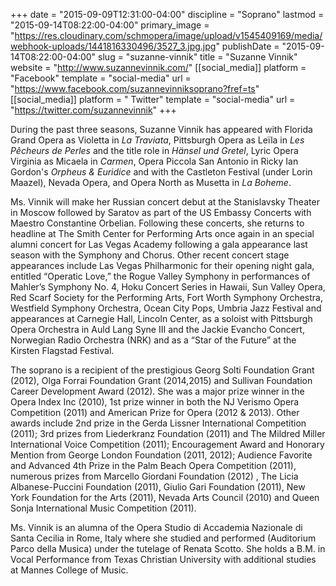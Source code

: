 +++
date = "2015-09-09T12:31:00-04:00"
discipline = "Soprano"
lastmod = "2015-09-14T08:22:00-04:00"
primary_image = "https://res.cloudinary.com/schmopera/image/upload/v1545409169/media/webhook-uploads/1441816330496/3527_3.jpg.jpg"
publishDate = "2015-09-14T08:22:00-04:00"
slug = "suzanne-vinnik"
title = "Suzanne Vinnik"
website = "http://www.suzannevinnik.com/"
[[social_media]]
platform = "Facebook"
template = "social-media"
url = "https://www.facebook.com/suzannevinniksoprano?fref=ts"
[[social_media]]
platform = " Twitter"
template = "social-media"
url = "https://twitter.com/suzannevinnik"
+++

During the past three seasons, Suzanne Vinnik has appeared with Florida Grand Opera as Violetta in *La Traviata*, Pittsburgh Opera as Leïla in *Les Pêcheurs de Perles* and the title role in *Hänsel und Gretel*, Lyric Opera Virginia as Micaela in *Carmen*, Opera Piccola San Antonio in Ricky Ian Gordon's *Orpheus & Euridice* and with the Castleton Festival (under Lorin Maazel), Nevada Opera, and Opera North as Musetta in *La Boheme*.

Ms. Vinnik will make her Russian concert debut at the Stanislavsky Theater in Moscow followed by Saratov as part of the US Embassy Concerts with Maestro Constantine Orbelian. Following these concerts, she returns to headline at The Smith Center for Performing Arts once again in an special alumni concert for Las Vegas Academy following a gala appearance last season with the Symphony and Chorus. Other recent concert stage appearances include Las Vegas Philharmonic for their opening night gala, entitled “Operatic Love,” the Rogue Valley Symphony in performances of Mahler’s Symphony No. 4, Hoku Concert Series in Hawaii, Sun Valley Opera, Red Scarf Society for the Performing Arts, Fort Worth Symphony Orchestra, Westfield Symphony Orchestra, Ocean City Pops, Umbria Jazz Festival and appearances at Carnegie Hall, Lincoln Center, as a soloist with Pittsburgh Opera Orchestra in Auld Lang Syne III and the Jackie Evancho Concert, Norwegian Radio Orchestra (NRK) and as a “Star of the Future” at the Kirsten Flagstad Festival. 

The soprano is a recipient of the prestigious Georg Solti Foundation Grant (2012), Olga Forrai Foundation Grant (2014,2015) and Sullivan Foundation Career Development Award (2012).  She was a major prize winner in the Opera Index Inc (2010), 1st prize winner in both the NJ Verismo Opera Competition (2011) and American Prize for Opera (2012 & 2013). Other awards include 2nd prize in the Gerda Lissner International Competition (2011); 3rd prizes from Liederkranz Foundation (2011) and The Mildred Miller International Voice Competition (2011); Encouragement Award and Honorary Mention from George London Foundation (2011, 2012); Audience Favorite and Advanced 4th Prize in the Palm Beach Opera Competition (2011), numerous prizes from Marcello Giordani Foundation (2012) , The Licia Albanese-Puccini Foundation (2011), Giulio Gari Foundation (2011), New York Foundation for the Arts (2011), Nevada Arts Council (2010) and Queen Sonja International Music Competition (2011).

Ms. Vinnik is an alumna of the Opera Studio di Accademia Nazionale di Santa Cecilia in Rome, Italy where she studied and performed (Auditorium Parco della Musica) under the tutelage of Renata Scotto. She holds a B.M. in Vocal Performance from Texas Christian University with additional studies at Mannes College of Music.
